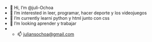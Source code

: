 - 👋 Hi, I’m @juli-Ochoa
- 👀 I’m interested in leer, programar, hacer deporte y los videojuegos
- 🌱 I’m currently learni python y html junto con css
- 💞️ I’m looking aprender  y trabajar
- - 📫  juliansochoa@gmail.com

<!---
juli-Ochoa/juli-Ochoa is a ✨ special ✨ repository because its `README.md` (this file) appears on your GitHub profile.
You can click the Preview link to take a look at your changes.
--->

